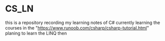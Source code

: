 # CS_LN
this is a repository recording my learning notes of C# 
currently learning the courses in the "https://www.runoob.com/csharp/csharp-tutorial.html"
planing to learn the LINQ then 
